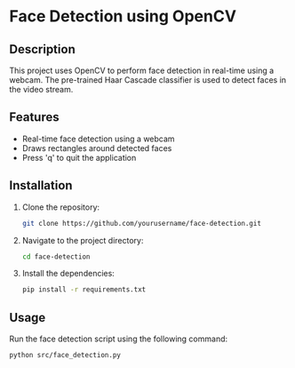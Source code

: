 # Face Detection using OpenCV

## Description

This project uses OpenCV to perform face detection in real-time using a webcam. The pre-trained Haar Cascade classifier is used to detect faces in the video stream.

## Features

- Real-time face detection using a webcam
- Draws rectangles around detected faces
- Press 'q' to quit the application

## Installation

1. Clone the repository:
    ```sh
    git clone https://github.com/yourusername/face-detection.git
    ```
2. Navigate to the project directory:
    ```sh
    cd face-detection
    ```
3. Install the dependencies:
    ```sh
    pip install -r requirements.txt
    ```

## Usage

Run the face detection script using the following command:
```sh
python src/face_detection.py
